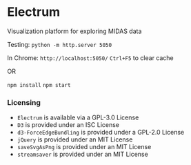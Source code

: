 # Electrum
Visualization platform for exploring MIDAS data

Testing:
`python -m http.server 5050`

In Chrome:
`http://localhost:5050/`
`Ctrl+F5` to clear cache

OR 

`npm install`
`npm start`


### Licensing
- `Electrum` is available via a GPL-3.0 License
- `D3` is provided under an ISC License
- `d3-ForceEdgeBundling` is provided under a GPL-2.0 License
- `jQuery` is provided under an MIT License
- `saveSvgAsPng` is provided under an MIT License
- `streamsaver` is provided under an MIT License
